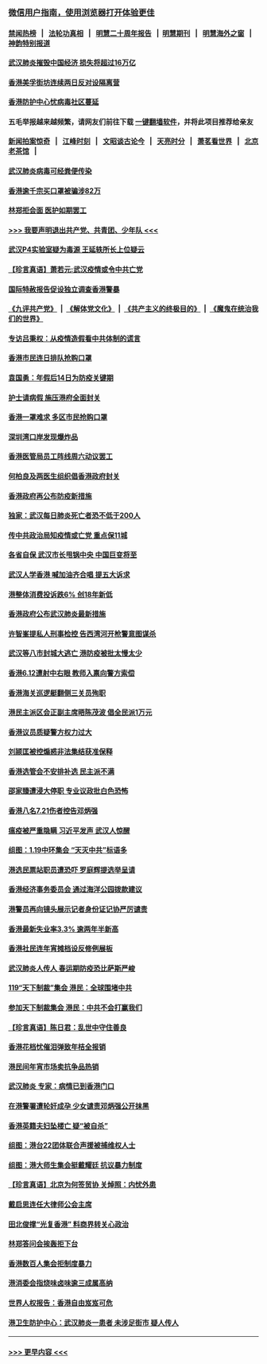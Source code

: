 ### [微信用户指南，使用浏览器打开体验更佳](https://github.com/gfw-breaker/banned-news1/blob/master/indexes/wechat-guide.md?t=0)
#### [禁闻热榜](热点新闻.md?t=0)  &nbsp;&nbsp;|&nbsp;&nbsp; [法轮功真相](https://github.com/gfw-breaker/truth/blob/master/README.md?t=0) &nbsp;&nbsp;|&nbsp;&nbsp; [明慧二十周年报告](https://github.com/gfw-breaker/mh-reports/blob/master/README.md?t=0) &nbsp;&nbsp;|&nbsp;&nbsp;[明慧期刊](https://github.com/gfw-breaker/mh-qikan) &nbsp;&nbsp;|&nbsp;&nbsp; [明慧海外之窗](https://github.com/gfw-breaker/mh-news/blob/master/README.md?t=0) &nbsp;&nbsp;|&nbsp;&nbsp; [神韵特别报道](https://github.com/gfw-breaker/mh-news/blob/master/shenyun.md?t=0)
#### [武汉肺炎摧毁中国经济 损失将超过16万亿](../pages/nsc415/n11839723.md?t=02032355) 
#### [香港美孚街坊连续两日反对设隔离营](../pages/nsc415/n11839962.md?t=02032355) 
#### [香港防护中心忧病毒社区蔓延](../pages/nsc415/n11839933.md?t=02032355) 
#### 五毛举报越来越频繁，请网友们前往下载 [一键翻墙软件](https://github.com/gfw-breaker/ssr-accounts)，并将此项目推荐给亲友
#### [新闻拍案惊奇](https://github.com/gfw-breaker/banned-news1/blob/master/pages/link4.md) &nbsp;&nbsp;|&nbsp;&nbsp; [江峰时刻](https://github.com/gfw-breaker/banned-news1/blob/master/pages/link4.md) &nbsp;&nbsp;|&nbsp;&nbsp; [文昭谈古论今](https://github.com/gfw-breaker/banned-news1/blob/master/pages/link4.md) &nbsp;&nbsp;|&nbsp;&nbsp; [天亮时分](https://github.com/gfw-breaker/banned-news1/blob/master/pages/link4.md) &nbsp;&nbsp;|&nbsp;&nbsp; [萧茗看世界](https://github.com/gfw-breaker/banned-news1/blob/master/pages/link4.md) &nbsp;&nbsp;|&nbsp;&nbsp; [北京老茶馆](https://github.com/gfw-breaker/banned-news1/blob/master/pages/link4.md) &nbsp;&nbsp;|&nbsp;&nbsp; 
#### [武汉肺炎病毒可经粪便传染](../pages/nsc415/n11839939.md?t=02032355) 
#### [香港逾千宗买口罩被骗涉82万](../pages/nsc415/n11839914.md?t=02032355) 
#### [林郑拒会面 医护如期罢工](../pages/nsc415/n11839892.md?t=02032355) 
#### [>>> 我要声明退出共产党、共青团、少年队 <<<](https://github.com/begood0513/goodnews/blob/master/quit/letter.md) 
#### [武汉P4实验室疑为毒源 王延轶所长上位疑云](../pages/nsc415/n11835543.md?t=02032355) 
#### [【珍言真语】萧若元:武汉疫情或令中共亡党](../pages/nsc415/n11829394.md?t=02032355) 
#### [国际特赦报告促设独立调查香港警暴](../pages/nsc415/n11833845.md?t=02032355) 
#### [《九评共产党》](https://github.com/begood0513/9ping.md/blob/master/README.md) &nbsp;|&nbsp; [《解体党文化》](../../../../jtdwh.md/blob/master/README.md)  &nbsp;|&nbsp; [《共产主义的终极目的》](../../../../gczydzjmd.md/blob/master/README.md) &nbsp;|&nbsp; [《魔鬼在统治我们的世界》](../../../../mgztzwmdsj.md/blob/master/README.md) 
#### [专访吕秉权：从疫情造假看中共体制的谎言](../pages/nsc415/n11833813.md?t=02032355) 
#### [香港市民连日排队抢购口罩](../pages/nsc415/n11833794.md?t=02032355) 
#### [袁国勇：年假后14日为防疫关键期](../pages/nsc415/n11831088.md?t=02032355) 
#### [护士请病假 施压港府全面封关](../pages/nsc415/n11831030.md?t=02032355) 
#### [香港一罩难求 多区市民抢购口罩](../pages/nsc415/n11831002.md?t=02032355) 
#### [深圳湾口岸发现爆炸品](../pages/nsc415/n11828802.md?t=02032355) 
#### [香港医管局员工阵线周六动议罢工](../pages/nsc415/n11828762.md?t=02032355) 
#### [何柏良及两医生组织倡香港政府封关](../pages/nsc415/n11828749.md?t=02032355) 
#### [香港政府再公布防疫新措施](../pages/nsc415/n11828716.md?t=02032355) 
#### [独家：武汉每日肺炎死亡者恐不低于200人](../pages/nsc415/n11828240.md?t=02032355) 
#### [传中共政治局知疫情或亡党 重点保11城](../pages/nsc415/n11828145.md?t=02032355) 
#### [各省自保 武汉市长甩锅中央 中国巨变将至](../pages/nsc415/n11828021.md?t=02032355) 
#### [武汉人学香港 喊加油齐合唱 提五大诉求](../pages/nsc415/n11827046.md?t=02032355) 
#### [港整体消费投诉跌6% 创18年新低](../pages/nsc415/n11817280.md?t=02032355) 
#### [香港政府公布武汉肺炎最新措施](../pages/nsc415/n11817152.md?t=02032355) 
#### [许智峯提私人刑事检控 告西湾河开枪警意图谋杀](../pages/nsc415/n11817132.md?t=02032355) 
#### [武汉等八市封城大逃亡 港防疫被批太慢太少](../pages/nsc415/n11817058.md?t=02032355) 
#### [香港6.12遭射中右眼 教师入禀向警方索偿](../pages/nsc415/n11814678.md?t=02032355) 
#### [香港海关巡逻艇翻侧三关员殉职](../pages/nsc415/n11814604.md?t=02032355) 
#### [港民主派区会正副主席晤陈茂波 倡全民派1万元](../pages/nsc415/n11814582.md?t=02032355) 
#### [香港议员质疑警方权力过大](../pages/nsc415/n11814560.md?t=02032355) 
#### [刘颕匡被控煽惑非法集结获准保释](../pages/nsc415/n11811727.md?t=02032355) 
#### [香港选管会不安排补选 民主派不满](../pages/nsc415/n11811691.md?t=02032355) 
#### [邵家臻遭浸大停职 专业议政批白色恐怖](../pages/nsc415/n11811670.md?t=02032355) 
#### [香港八名7.21伤者控告邓炳强](../pages/nsc415/n11811623.md?t=02032355) 
#### [瘟疫被严重隐瞒 习近平发声 武汉人惊醒](../pages/nsc415/n11811186.md?t=02032355) 
#### [组图：1.19中环集会 “天灭中共”标语多](../pages/nsc415/n11809514.md?t=02032355) 
#### [港选民票站职员遭恐吓 罗庭辉提选举呈请](../pages/nsc415/n11808914.md?t=02032355) 
#### [香港经济事务委员会 通过海洋公园拨款建议](../pages/nsc415/n11808906.md?t=02032355) 
#### [港警员再向镜头展示记者身份证记协严厉谴责](../pages/nsc415/n11808888.md?t=02032355) 
#### [香港最新失业率3.3% 逾两年半新高](../pages/nsc415/n11808887.md?t=02032355) 
#### [香港社民连年宵摊档设反修例展板](../pages/nsc415/n11808857.md?t=02032355) 
#### [武汉肺炎人传人 春运期防疫恐比萨斯严峻](../pages/nsc415/n11808739.md?t=02032355) 
#### [119“天下制裁”集会 港民：全球围堵中共](../pages/nsc415/n11806318.md?t=02032355) 
#### [参加天下制裁集会 港民：中共不会打赢我们](../pages/nsc415/n11806596.md?t=02032355) 
#### [【珍言真语】陈日君：乱世中守住善良](../pages/nsc415/n11806247.md?t=02032355) 
#### [香港花档忧催泪弹致年桔全报销](../pages/nsc415/n11806130.md?t=02032355) 
#### [港民间年宵市场卖抗争品热销](../pages/nsc415/n11806073.md?t=02032355) 
#### [武汉肺炎 专家：病情已到香港门口](../pages/nsc415/n11806020.md?t=02032355) 
#### [在港警署遭轮奸成孕 少女谴责邓炳强公开抹黑](../pages/nsc415/n11805981.md?t=02032355) 
#### [香港英籍夫妇坠楼亡 疑“被自杀”](../pages/nsc415/n11805937.md?t=02032355) 
#### [组图：港台22团体联合声援被捕维权人士](../pages/nsc415/n11801834.md?t=02032355) 
#### [组图：港大师生集会挺戴耀廷 抗议暴力制度](../pages/nsc415/n11799298.md?t=02032355) 
#### [【珍言真语】北京为何签贸协 关焯照：内忧外患](../pages/nsc415/n11799790.md?t=02032355) 
#### [戴启思连任大律师公会主席](../pages/nsc415/n11799306.md?t=02032355) 
#### [田北俊撑“光复香港” 料商界转关心政治](../pages/nsc415/n11799287.md?t=02032355) 
#### [林郑答问会挨轰拒下台](../pages/nsc415/n11799261.md?t=02032355) 
#### [香港数百人集会拒制度暴力](../pages/nsc415/n11796941.md?t=02032355) 
#### [港消委会指烧味卤味逾三成属高纳](../pages/nsc415/n11796815.md?t=02032355) 
#### [世界人权报告：香港自由岌岌可危](../pages/nsc415/n11796873.md?t=02032355) 
#### [港卫生防护中心：武汉肺炎一患者 未涉足街市 疑人传人](../pages/nsc415/n11796789.md?t=02032355) 

----
#### [ >>> 更早内容 <<< ](../indexes/nsc415-earlier.md)

